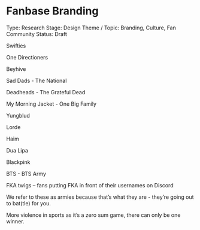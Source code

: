 # Fanbase Branding

Type: Research
Stage: Design
Theme / Topic: Branding, Culture, Fan Community
Status: Draft

Swifties

One Directioners

Beyhive 

Sad Dads - The National

Deadheads - The Grateful Dead

My Morning Jacket - One Big Family

Yungblud

Lorde

Haim

Dua Lipa

Blackpink

BTS - BTS Army

FKA twigs – fans putting FKA in front of their usernames on Discord

We refer to these as armies because that’s what they are - they’re going out to bat(tle) for you. 

More violence in sports as it’s a zero sum game, there can only be one winner.